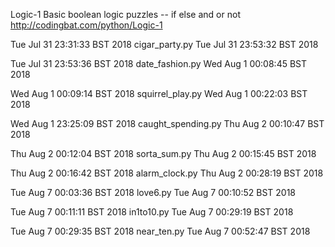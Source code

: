 

Logic-1
Basic boolean logic puzzles -- if else and or not
http://codingbat.com/python/Logic-1



Tue Jul 31 23:31:33 BST 2018
cigar_party.py
Tue Jul 31 23:53:32 BST 2018

Tue Jul 31 23:53:36 BST 2018
date_fashion.py
Wed Aug  1 00:08:45 BST 2018

Wed Aug  1 00:09:14 BST 2018
squirrel_play.py
Wed Aug  1 00:22:03 BST 2018


Wed Aug  1 23:25:09 BST 2018
caught_spending.py
Thu Aug  2 00:10:47 BST 2018



Thu Aug  2 00:12:04 BST 2018
sorta_sum.py
Thu Aug  2 00:15:45 BST 2018



Thu Aug  2 00:16:42 BST 2018
alarm_clock.py
Thu Aug  2 00:28:19 BST 2018



Tue Aug  7 00:03:36 BST 2018
love6.py
Tue Aug  7 00:10:52 BST 2018


Tue Aug  7 00:11:11 BST 2018
in1to10.py
Tue Aug  7 00:29:19 BST 2018


Tue Aug  7 00:29:35 BST 2018
near_ten.py
Tue Aug  7 00:52:47 BST 2018



